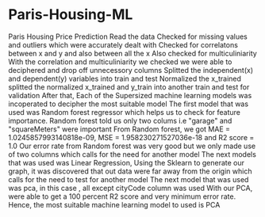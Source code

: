 # Paris-Housing-ML
Paris Housing Price Prediction
Read the data 
Checked for missing values and outliers which were accurately dealt with 
Checked for correlatons between x and y and also between all the x 
Also checked for multiculiniarity
With the correlation and multiculiniarity we checked we were able to deciphered and drop off unnecessory columns
Splitted the independent(x) and dependent(y) variables into train and test
Normalized the x_trained
splitted the normalized x_trained and y_train into another train and test for validation
After that, Each of the Supersized machine learning models was incoperated to decipher the most suitable model
The first model that was used was Random forest regressor which helps us to check for feature importance.
Random forest told us only two colums i.e "garage" and "squareMeters" were important
From Random forest, we got MAE =  1.0245857993140818e-09, MSE = 1.958230271527036e-18 and R2 score = 1.0
Our error rate from Random forest was very good but we only made use of two columns which calls for the need for another model 
The next models that was used was Linear Regression, Using the Sklearn to generate our graph, it was discovered that out data were far away from the origin which calls for the need to test for another model
The next model that was used was pca, in this case , all except cityCode column was used 
With our PCA, were able to get a 100 percent R2 score and very minimum error rate.
Hence, the most suitable machine learning model to used is PCA
